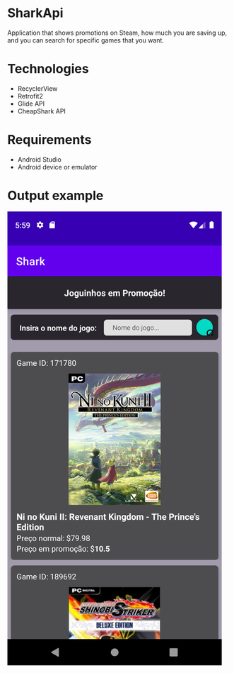 # SharkApi

Application that shows promotions on Steam, how much you are saving up, and you can search for specific games that you want.

# Technologies

* RecyclerView
* Retrofit2
* Glide API
* CheapShark API

# Requirements

* Android Studio
* Android device or emulator

# Output example

![app print](Screenshot_20220812_150004.png)
